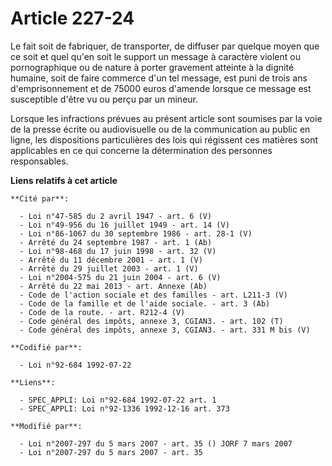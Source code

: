 # Article 227-24

Le fait soit de fabriquer, de transporter, de diffuser par quelque moyen que ce soit et quel qu'en soit le support un message
à caractère violent ou pornographique ou de nature à porter gravement atteinte à la dignité humaine, soit de faire commerce
d'un tel message, est puni de trois ans d'emprisonnement et de 75000 euros d'amende lorsque ce message est susceptible d'être
vu ou perçu par un mineur.

Lorsque les infractions prévues au présent article sont soumises par la voie de la presse écrite ou audiovisuelle ou de la
communication au public en ligne, les dispositions particulières des lois qui régissent ces matières sont applicables en ce
qui concerne la détermination des personnes responsables.

**Liens relatifs à cet article**

	**Cité par**:

	  - Loi n°47-585 du 2 avril 1947 - art. 6 (V)
	  - Loi n°49-956 du 16 juillet 1949 - art. 14 (V)
	  - Loi n°86-1067 du 30 septembre 1986 - art. 28-1 (V)
	  - Arrêté du 24 septembre 1987 - art. 1 (Ab)
	  - Loi n°98-468 du 17 juin 1998 - art. 32 (V)
	  - Arrêté du 11 décembre 2001 - art. 1 (V)
	  - Arrêté du 29 juillet 2003 - art. 1 (V)
	  - Loi n°2004-575 du 21 juin 2004 - art. 6 (V)
	  - Arrêté du 22 mai 2013 - art. Annexe (Ab)
	  - Code de l'action sociale et des familles - art. L211-3 (V)
	  - Code de la famille et de l'aide sociale. - art. 3 (Ab)
	  - Code de la route. - art. R212-4 (V)
	  - Code général des impôts, annexe 3, CGIAN3. - art. 102 (T)
	  - Code général des impôts, annexe 3, CGIAN3. - art. 331 M bis (V)

	**Codifié par**:

	  - Loi n°92-684 1992-07-22

	**Liens**:

	  - SPEC_APPLI: Loi n°92-684 1992-07-22 art. 1
	  - SPEC_APPLI: Loi n°92-1336 1992-12-16 art. 373

	**Modifié par**:

	  - Loi n°2007-297 du 5 mars 2007 - art. 35 () JORF 7 mars 2007
	  - Loi n°2007-297 du 5 mars 2007 - art. 35
